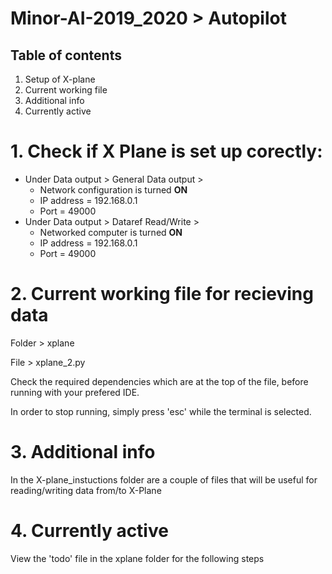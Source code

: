 # Minor-AI-2019_2020 > Autopilot

## Table of contents

1. Setup of X-plane
2. Current working file
3. Additional info
4. Currently active

# 1. Check if X Plane is set up corectly:
* Under Data output > General Data output > 
  * Network configuration is turned **ON**
  * IP address  =                   192.168.0.1
  * Port        =                   49000
* Under Data output > Dataref Read/Write >
  * Networked computer is turned    **ON**
  * IP address  =                   192.168.0.1
  * Port        =                   49000

# 2. Current working file for recieving data

Folder > xplane

File > xplane_2.py

Check the required dependencies which are at the top of the file, before running with your prefered IDE.


In order to stop running, simply press 'esc' while the terminal is selected.

# 3. Additional info
In the X-plane_instuctions folder are a couple of files that will be useful for reading/writing data from/to X-Plane

# 4. Currently active
View the 'todo' file in the xplane folder for the following steps